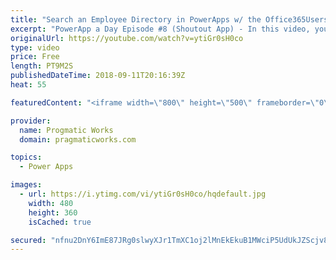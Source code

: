 ```yaml
---
title: "Search an Employee Directory in PowerApps w/ the Office365Users Connector"
excerpt: "PowerApp a Day Episode #8 (Shoutout App) - In this video, you'll see how to search an Office 365 user directory to select a given user.   Pragmatic Works Training : https://pragmaticworks.com/training/on-demand-training  - - - - - - - - - - - - - - - - - - - - - - - - - - - - - - - - - - - - - - - -"
originalUrl: https://youtube.com/watch?v=ytiGr0sH0co
type: video
price: Free
length: PT9M2S
publishedDateTime: 2018-09-11T20:16:39Z
heat: 55

featuredContent: "<iframe width=\"800\" height=\"500\" frameborder=\"0\" src=\"https://www.youtube.com/embed/ytiGr0sH0co\" allow=\"accelerometer; autoplay; encrypted-media; gyroscope; picture-in-picture\" allowfullscreen></iframe>"

provider:
  name: Progmatic Works
  domain: pragmaticworks.com

topics:
  - Power Apps

images:
  - url: https://i.ytimg.com/vi/ytiGr0sH0co/hqdefault.jpg
    width: 480
    height: 360
    isCached: true

secured: "nfnu2DnY6ImE87JRg0slwyXJr1TmXC1oj2lMnEkEkuB1MWciP5UdUkJZScjv8LUHpi0zjnvRwboRXbOvUV5Ktp2AnCMaWxLYACHQXRw5bTPPuPSi38dkXz8kUZ1cidI9dw7z8MK+nlVNsb3t4zZTMUxOXPyC3Vc95ayJugM73nwD2nkEjyxu7GLfvmBPJlHpIHMF/NSn3t1zwX3zzXcZAIEiOI0AnAF8zmyN0n9NfsFEcr80JISnDL5s2izlNAbYSStQcMLYbhqifGw+x3/lZjkBvNWsVjl3pGa8DKC+FTjzOjaEIbdZ81/NlLTwIeTnzNw2h4Prqwh56QNVqENCRwfo7HYIQtEgs+Psfb+w0VCZn3hRwe4tYaWXGzYiay+uziYv6xHJLdggijR1QgtnhYLNcJwh6TGlrD+6OKfmmqY=;vovRAEonoBtuWlxcklSqIg=="
---
```


